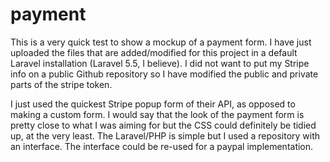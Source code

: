 # payment
This is a very quick test to show a mockup of a payment form. I have just uploaded the files that are added/modified for this project in a default Laravel installation (Laravel 5.5, I believe). I did not want to put my Stripe info on a public Github repository so I have modified the public and private parts of the stripe token.

I just used the quickest Stripe popup form of their API, as opposed to making a custom form. I would say that the look of the payment form is pretty close to what I was aiming for but the CSS could definitely be tidied up, at the very least. The Laravel/PHP is simple but I used a repository with an interface. The interface could be re-used for a paypal implementation.

